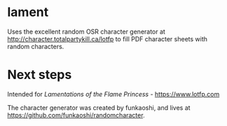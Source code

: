 # lament
Uses the excellent random OSR character generator at http://character.totalpartykill.ca/lotfp to fill PDF character sheets with random characters.


Next steps
==========

Intended for *Lamentations of the Flame Princess* - https://www.lotfp.com

The character generator was created by funkaoshi, and lives at https://github.com/funkaoshi/randomcharacter.
